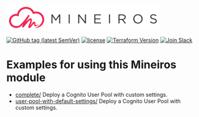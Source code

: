 [<img src="https://raw.githubusercontent.com/mineiros-io/brand/3bffd30e8bdbbde32c143e2650b2faa55f1df3ea/mineiros-primary-logo.svg" width="400"/>][homepage]

[![GitHub tag (latest SemVer)][badge-semver]][releases-github]
[![license][badge-license]][apache20]
[![Terraform Version][badge-terraform]][releases-terraform]
[![Join Slack][badge-slack]][slack]

# Examples for using this Mineiros module

- [complete/] Deploy a Cognito User Pool with custom settings.
- [user-pool-with-default-settings/] Deploy a Cognito User Pool with custom settings.

<!-- References -->
<!-- markdown-link-check-disable -->
[complete/]: https://github.com/mineiros-io/terraform-aws-cognito-user-pool/blob/master/examples/complete
[user-pool-with-default-settings/]: https://github.com/mineiros-io/terraform-aws-cognito-user-pool/blob/master/examples/user-pool-with-default-settings
<!-- markdown-link-check-enable -->

[homepage]: https://mineiros.io/?ref=terraform-aws-cognito-user-pool

[badge-license]: https://img.shields.io/badge/license-Apache%202.0-brightgreen.svg
[badge-terraform]: https://img.shields.io/badge/terraform-0.13%20and%200.12.20+-623CE4.svg?logo=terraform
[badge-slack]: https://img.shields.io/badge/slack-@mineiros--community-f32752.svg?logo=slack
[badge-semver]: https://img.shields.io/github/v/tag/mineiros-io/terraform-aws-cognito-user-pool.svg?label=latest&sort=semver

<!-- markdown-link-check-disable -->
[releases-github]: https://github.com/mineiros-io/terraform-aws-cognito-user-pool/releases
<!-- markdown-link-check-enable -->
[releases-terraform]: https://github.com/hashicorp/terraform/releases
[apache20]: https://opensource.org/licenses/Apache-2.0
[slack]: https://join.slack.com/t/mineiros-community/shared_invite/zt-ehidestg-aLGoIENLVs6tvwJ11w9WGg
